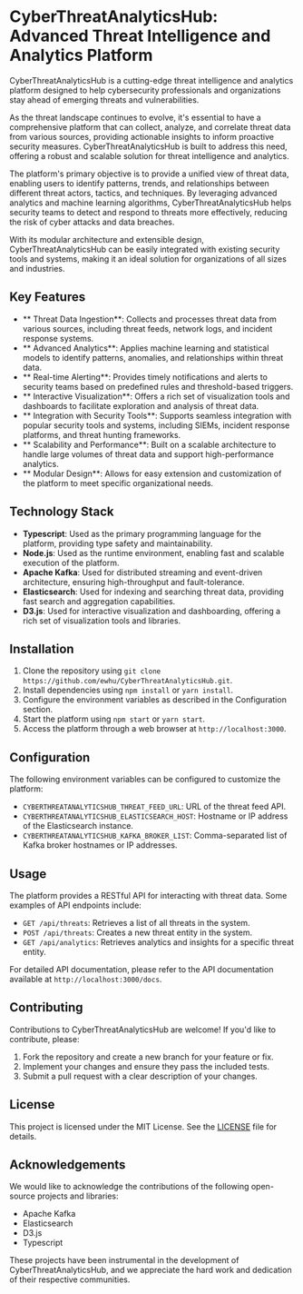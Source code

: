 # CyberThreatAnalyticsHub: Advanced Threat Intelligence and Analytics Platform

CyberThreatAnalyticsHub is a cutting-edge threat intelligence and analytics platform designed to help cybersecurity professionals and organizations stay ahead of emerging threats and vulnerabilities.

As the threat landscape continues to evolve, it's essential to have a comprehensive platform that can collect, analyze, and correlate threat data from various sources, providing actionable insights to inform proactive security measures. CyberThreatAnalyticsHub is built to address this need, offering a robust and scalable solution for threat intelligence and analytics.

The platform's primary objective is to provide a unified view of threat data, enabling users to identify patterns, trends, and relationships between different threat actors, tactics, and techniques. By leveraging advanced analytics and machine learning algorithms, CyberThreatAnalyticsHub helps security teams to detect and respond to threats more effectively, reducing the risk of cyber attacks and data breaches.

With its modular architecture and extensible design, CyberThreatAnalyticsHub can be easily integrated with existing security tools and systems, making it an ideal solution for organizations of all sizes and industries.

## Key Features

* ** Threat Data Ingestion**: Collects and processes threat data from various sources, including threat feeds, network logs, and incident response systems.
* ** Advanced Analytics**: Applies machine learning and statistical models to identify patterns, anomalies, and relationships within threat data.
* ** Real-time Alerting**: Provides timely notifications and alerts to security teams based on predefined rules and threshold-based triggers.
* ** Interactive Visualization**: Offers a rich set of visualization tools and dashboards to facilitate exploration and analysis of threat data.
* ** Integration with Security Tools**: Supports seamless integration with popular security tools and systems, including SIEMs, incident response platforms, and threat hunting frameworks.
* ** Scalability and Performance**: Built on a scalable architecture to handle large volumes of threat data and support high-performance analytics.
* ** Modular Design**: Allows for easy extension and customization of the platform to meet specific organizational needs.

## Technology Stack

* **Typescript**: Used as the primary programming language for the platform, providing type safety and maintainability.
* **Node.js**: Used as the runtime environment, enabling fast and scalable execution of the platform.
* **Apache Kafka**: Used for distributed streaming and event-driven architecture, ensuring high-throughput and fault-tolerance.
* **Elasticsearch**: Used for indexing and searching threat data, providing fast search and aggregation capabilities.
* **D3.js**: Used for interactive visualization and dashboarding, offering a rich set of visualization tools and libraries.

## Installation

1. Clone the repository using `git clone https://github.com/ewhu/CyberThreatAnalyticsHub.git`.
2. Install dependencies using `npm install` or `yarn install`.
3. Configure the environment variables as described in the Configuration section.
4. Start the platform using `npm start` or `yarn start`.
5. Access the platform through a web browser at `http://localhost:3000`.

## Configuration

The following environment variables can be configured to customize the platform:

* `CYBERTHREATANALYTICSHUB_THREAT_FEED_URL`: URL of the threat feed API.
* `CYBERTHREATANALYTICSHUB_ELASTICSEARCH_HOST`: Hostname or IP address of the Elasticsearch instance.
* `CYBERTHREATANALYTICSHUB_KAFKA_BROKER_LIST`: Comma-separated list of Kafka broker hostnames or IP addresses.

## Usage

The platform provides a RESTful API for interacting with threat data. Some examples of API endpoints include:

* `GET /api/threats`: Retrieves a list of all threats in the system.
* `POST /api/threats`: Creates a new threat entity in the system.
* `GET /api/analytics`: Retrieves analytics and insights for a specific threat entity.

For detailed API documentation, please refer to the API documentation available at `http://localhost:3000/docs`.

## Contributing

Contributions to CyberThreatAnalyticsHub are welcome! If you'd like to contribute, please:

1. Fork the repository and create a new branch for your feature or fix.
2. Implement your changes and ensure they pass the included tests.
3. Submit a pull request with a clear description of your changes.

## License

This project is licensed under the MIT License. See the [LICENSE](https://github.com/ewhu/CyberThreatAnalyticsHub/blob/main/LICENSE) file for details.

## Acknowledgements

We would like to acknowledge the contributions of the following open-source projects and libraries:

* Apache Kafka
* Elasticsearch
* D3.js
* Typescript

These projects have been instrumental in the development of CyberThreatAnalyticsHub, and we appreciate the hard work and dedication of their respective communities.
